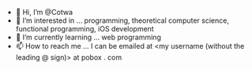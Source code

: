 - 👋 Hi, I’m @Cotwa
- 👀 I’m interested in ... programming, theoretical computer science, functional programming, iOS development
- 🌱 I’m currently learning ... web programming
- 📫 How to reach me ... I can be emailed at <my username (without the leading @ sign)> at pobox . com 

<!---
Cotwa/Cotwa is a ✨ special ✨ repository because its `README.md` (this file) appears on your GitHub profile.
You can click the Preview link to take a look at your changes.
--->
